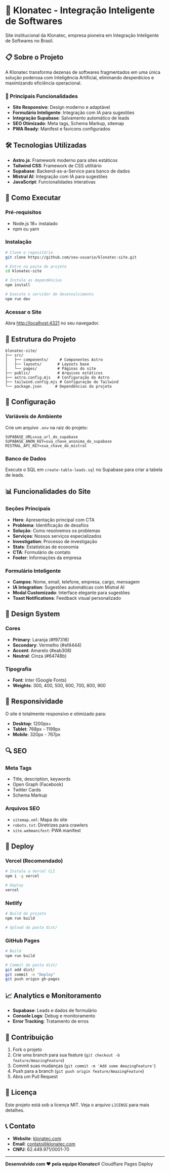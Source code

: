 # 🚀 Klonatec - Integração Inteligente de Softwares

Site institucional da Klonatec, empresa pioneira em Integração Inteligente de Softwares no Brasil.

## 📋 **Sobre o Projeto**

A Klonatec transforma dezenas de softwares fragmentados em uma única solução poderosa com Inteligência Artificial, eliminando desperdícios e maximizando eficiência operacional.

### **🎯 Principais Funcionalidades**

- **Site Responsivo**: Design moderno e adaptável
- **Formulário Inteligente**: Integração com IA para sugestões
- **Integração Supabase**: Salvamento automático de leads
- **SEO Otimizado**: Meta tags, Schema Markup, sitemap
- **PWA Ready**: Manifest e favicons configurados

## 🛠️ **Tecnologias Utilizadas**

- **Astro.js**: Framework moderno para sites estáticos
- **Tailwind CSS**: Framework de CSS utilitário
- **Supabase**: Backend-as-a-Service para banco de dados
- **Mistral AI**: Integração com IA para sugestões
- **JavaScript**: Funcionalidades interativas

## 🚀 **Como Executar**

### **Pré-requisitos**
- Node.js 18+ instalado
- npm ou yarn

### **Instalação**
```bash
# Clone o repositório
git clone https://github.com/seu-usuario/klonatec-site.git

# Entre na pasta do projeto
cd klonatec-site

# Instale as dependências
npm install

# Execute o servidor de desenvolvimento
npm run dev
```

### **Acessar o Site**
Abra [http://localhost:4321](http://localhost:4321) no seu navegador.

## 📁 **Estrutura do Projeto**

```
klonatec-site/
├── src/
│   ├── components/     # Componentes Astro
│   ├── layouts/       # Layouts base
│   └── pages/         # Páginas do site
├── public/            # Arquivos estáticos
├── astro.config.mjs   # Configuração do Astro
├── tailwind.config.mjs # Configuração do Tailwind
└── package.json      # Dependências do projeto
```

## 🔧 **Configuração**

### **Variáveis de Ambiente**
Crie um arquivo `.env` na raiz do projeto:

```env
SUPABASE_URL=sua_url_do_supabase
SUPABASE_ANON_KEY=sua_chave_anonima_do_supabase
MISTRAL_API_KEY=sua_chave_do_mistral
```

### **Banco de Dados**
Execute o SQL em `create-table-leads.sql` no Supabase para criar a tabela de leads.

## 📊 **Funcionalidades do Site**

### **Seções Principais**
- **Hero**: Apresentação principal com CTA
- **Problema**: Identificação de desafios
- **Solução**: Como resolvemos os problemas
- **Serviços**: Nossos serviços especializados
- **Investigation**: Processo de investigação
- **Stats**: Estatísticas de economia
- **CTA**: Formulário de contato
- **Footer**: Informações da empresa

### **Formulário Inteligente**
- **Campos**: Nome, email, telefone, empresa, cargo, mensagem
- **IA Integration**: Sugestões automáticas com Mistral AI
- **Modal Customizado**: Interface elegante para sugestões
- **Toast Notifications**: Feedback visual personalizado

## 🎨 **Design System**

### **Cores**
- **Primary**: Laranja (#f97316)
- **Secondary**: Vermelho (#ef4444)
- **Accent**: Amarelo (#eab308)
- **Neutral**: Cinza (#64748b)

### **Tipografia**
- **Font**: Inter (Google Fonts)
- **Weights**: 300, 400, 500, 600, 700, 800, 900

## 📱 **Responsividade**

O site é totalmente responsivo e otimizado para:
- **Desktop**: 1200px+
- **Tablet**: 768px - 1199px
- **Mobile**: 320px - 767px

## 🔍 **SEO**

### **Meta Tags**
- Title, description, keywords
- Open Graph (Facebook)
- Twitter Cards
- Schema Markup

### **Arquivos SEO**
- `sitemap.xml`: Mapa do site
- `robots.txt`: Diretrizes para crawlers
- `site.webmanifest`: PWA manifest

## 🚀 **Deploy**

### **Vercel (Recomendado)**
```bash
# Instale a Vercel CLI
npm i -g vercel

# Deploy
vercel
```

### **Netlify**
```bash
# Build do projeto
npm run build

# Upload da pasta dist/
```

### **GitHub Pages**
```bash
# Build
npm run build

# Commit da pasta dist/
git add dist/
git commit -m "Deploy"
git push origin gh-pages
```

## 📈 **Analytics e Monitoramento**

- **Supabase**: Leads e dados de formulário
- **Console Logs**: Debug e monitoramento
- **Error Tracking**: Tratamento de erros

## 🤝 **Contribuição**

1. Fork o projeto
2. Crie uma branch para sua feature (`git checkout -b feature/AmazingFeature`)
3. Commit suas mudanças (`git commit -m 'Add some AmazingFeature'`)
4. Push para a branch (`git push origin feature/AmazingFeature`)
5. Abra um Pull Request

## 📄 **Licença**

Este projeto está sob a licença MIT. Veja o arquivo `LICENSE` para mais detalhes.

## 📞 **Contato**

- **Website**: [klonatec.com](https://klonatec.com)
- **Email**: contato@klonatec.com
- **CNPJ**: 62.449.971/0001-70

---

**Desenvolvido com ❤️ pela equipe Klonatec**#   C l o u d f l a r e   P a g e s   D e p l o y  
 